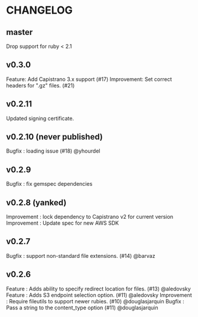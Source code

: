 # CHANGELOG

## master

Drop support for ruby < 2.1

## v0.3.0

Feature:     Add Capistrano 3.x support (#17)
Improvement: Set correct headers for ".gz" files. (#21)

## v0.2.11

Updated signing certificate.

## v0.2.10 (never published)

Bugfix : loading issue (#18) @yhourdel

## v0.2.9

Bugfix : fix gemspec dependencies

## v0.2.8 (yanked)

Improvement : lock dependency to Capistrano v2 for current version
Improvement : Update spec for new AWS SDK

## v0.2.7

Bugfix : support non-standard file extensions. (#14) @barvaz

## v0.2.6

Feature : Adds ability to specify redirect location for files. (#13) @aledovsky
Feature : Adds S3 endpoint selection option. (#11) @aledovsky
Improvement : Require fileutils to support newer rubies. (#10) @douglasjarquin
Bugfix : Pass a string to the content_type option (#11) @douglasjarquin
